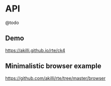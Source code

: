 # API

@todo

## Demo

https://akilli.github.io/rte/ck4

## Minimalistic browser example

https://github.com/akilli/rte/tree/master/browser
